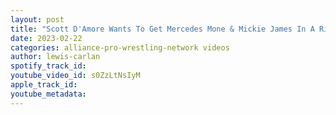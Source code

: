 ```yaml
---
layout: post
title: "Scott D'Amore Wants To Get Mercedes Mone & Mickie James In A Ring; Josh Alexander vs KENTA Announced"
date: 2023-02-22
categories: alliance-pro-wrestling-network videos
author: lewis-carlan
spotify_track_id: 
youtube_video_id: s0ZzLtNsIyM
apple_track_id: 
youtube_metadata: 
---
```

